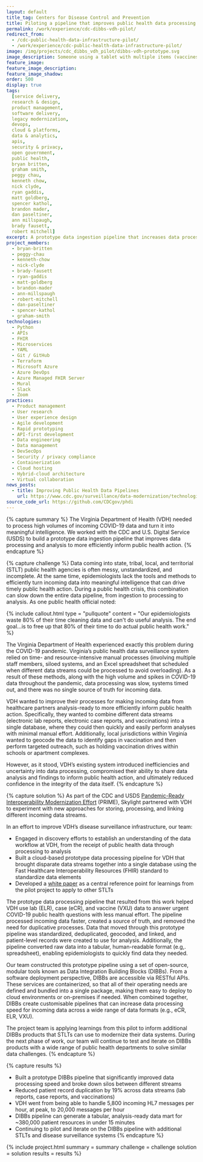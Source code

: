 ```yaml
---
layout: default
title_tag: Centers for Disease Control and Prevention
title: Piloting a pipeline that improves public health data processing and analysis
permalink: /work/experience/cdc-dibbs-vdh-pilot/
redirect_from:
  - /cdc-public-health-data-infrastructure-pilot/
  - /work/experience/cdc-public-health-data-infrastructure-pilot/
image: /img/projects/cdc_dibbs_vdh_pilot/dibbs-vdh-prototype.svg
image_description: Someone using a tablet with multiple items (vaccines, labs, patient records) flying in from all sides and being dropped into a single screen view.
feature_image:
feature_image_description:
feature_image_shadow:
order: 500
display: true
tags:
  [service delivery,
  research & design,
  product management,
  software delivery,
  legacy modernization,
  devops,
  cloud & platforms,
  data & analytics,
  apis,
  security & privacy,
  open government,
  public health,
  bryan britten,
  graham smith,
  peggy chau,
  kenneth chow,
  nick clyde,
  ryan gaddis,
  matt goldberg,
  spencer kathol,
  brandon mader,
  dan paseltiner,
  ann millspaugh,
  brady fausett,
  robert mitchell]
excerpt: A prototype data ingestion pipeline that increases data processing speed, automates manual processes, and enables public health agencies to better analyze data and share findings to drive timely public health action and decision-making.
project_members:
  - bryan-britten
  - peggy-chau
  - kenneth-chow
  - nick-clyde
  - brady-fausett
  - ryan-gaddis
  - matt-goldberg
  - brandon-mader
  - ann-millspaugh
  - robert-mitchell
  - dan-paseltiner
  - spencer-kathol
  - graham-smith
technologies:
  - Python
  - APIs
  - FHIR
  - Microservices
  - YAML
  - Git / GitHub
  - Terraform
  - Microsoft Azure
  - Azure DevOps
  - Azure Managed FHIR Server
  - Mural
  - Slack
  - Zoom
practices:
  - Product management
  - User research
  - User experience design
  - Agile development
  - Rapid prototyping
  - API-first development
  - Data engineering
  - Data management
  - DevSecOps
  - Security / privacy compliance
  - Containerization
  - Cloud hosting
  - Hybrid-cloud architecture
  - Virtual collaboration
news_posts:
  - title: Improving Public Health Data Pipelines
    url: https://www.cdc.gov/surveillance/data-modernization/technologies/public-health-data-pipelines.html
source_code_url: https://github.com/CDCgov/phdi
---
```


{% capture summary %}
The Virginia Department of Health (VDH) needed to process high volumes of incoming COVID-19 data and turn it into meaningful intelligence. We worked with the CDC and U.S. Digital Service (USDS) to build a prototype data ingestion pipeline that improves data processing and analysis to more efficiently inform public health action.
{% endcapture %}

{% capture challenge %}
Data coming into state, tribal, local, and territorial (STLT) public health agencies is often messy, unstandardized, and incomplete. At the same time, epidemiologists lack the tools and methods to efficiently turn incoming data into meaningful intelligence that can drive timely public health action. During a public health crisis, this combination can slow down the entire data pipeline, from ingestion to processing to analysis. As one public health official noted:

{% include callout.html
  type = "pullquote"
  content = "Our epidemiologists waste 80% of their time cleaning data and can't do useful analysis. The end goal…is to free up that 80% of their time to do actual public health work."
%}

The Virginia Department of Health experienced exactly this problem during the COVID-19 pandemic. Virginia’s public health data surveillance system relied on time- and resource-intensive manual processes (involving multiple staff members, siloed systems, and an Excel spreadsheet that scheduled when different data streams could be processed to avoid overloading). As a result of these methods, along with the high volume and spikes in COVID-19 data throughout the pandemic, data processing was slow, systems timed out, and there was no single source of truth for incoming data.

VDH wanted to improve their processes for making incoming data from healthcare partners analysis-ready to more efficiently inform public health action. Specifically, they wanted to combine different data streams (electronic lab reports, electronic case reports, and vaccinations) into a single database, where they could then quickly and easily perform analyses with minimal manual effort. Additionally, local jurisdictions within Virginia wanted to geocode the data to identify gaps in vaccination and then perform targeted outreach, such as holding vaccination drives within schools or apartment complexes.

However, as it stood, VDH’s existing system introduced inefficiencies and uncertainty into data processing, compromised their ability to share data analysis and findings to inform public health action, and ultimately reduced confidence in the integrity of the data itself.
{% endcapture %}

{% capture solution %}
As part of the CDC and USDS [Pandemic-Ready Interoperability Modernization Effort](https://www.cdc.gov/surveillance/data-modernization/partnerships/usds-innovation.html) (PRIME), Skylight partnered with VDH to experiment with new approaches for storing, processing, and linking different incoming data streams.

In an effort to improve VDH’s disease surveillance infrastructure, our team:

- Engaged in discovery efforts to establish an understanding of the data workflow at VDH, from the receipt of public health data through processing to analysis
- Built a cloud-based prototype data processing pipeline for VDH that brought disparate data streams together into a single database using the Fast Healthcare Interoperability Resources (FHIR) standard to standardize data elements
- Developed a [white paper](https://github.com/CDCgov/phdi/blob/main/publications/DMI_VAWhitePaper_V3.pdf) as a central reference point for learnings from the pilot project to apply to other STLTs

The prototype data processing pipeline that resulted from this work helped VDH use lab (ELR), case (eCR), and vaccine (VXU) data to answer urgent COVID-19 public health questions with less manual effort. The pipeline processed incoming data faster, created a source of truth, and removed the need for duplicative processes. Data that moved through this prototype pipeline was standardized, deduplicated, geocoded, and linked, and patient-level records were created to use for analysis. Additionally, the pipeline converted raw data into a tabular, human-readable format (e.g,. spreadsheet), enabling epidemiologists to quickly find data they needed.

Our team constructed this prototype pipeline using a set of open-source, modular tools known as Data Integration Building Blocks (DIBBs). From a software deployment perspective, DIBBs are accessible via RESTful APIs. These services are containerized, so that all of their operating needs are defined and bundled into a single package, making them easy to deploy to cloud environments or on-premises if needed. When combined together, DIBBs create customisable pipelines that can increase data processing speed for incoming data across a wide range of data formats (e.g., eCR, ELR, VXU).

The project team is applying learnings from this pilot to inform additional DIBBs products that STLTs can use to modernize their data systems. During the next phase of work, our team will continue to test and iterate on DIBBs products with a wide range of public health departments to solve similar data challenges.
{% endcapture %}

{% capture results %}

- Built a prototype DIBBs pipeline that significantly improved data processing speed and broke down silos between different streams
- Reduced patient record duplication by 19% across data streams (lab reports, case reports, and vaccinations)
- VDH went from being able to handle 5,800 incoming HL7 messages per hour, at peak, to 20,000 messages per hour
- DIBBs pipeline can generate a tabular, analysis-ready data mart for ~380,000 patient resources in under 15 minutes
- Continuing to pilot and iterate on the DIBBs pipeline with additional STLTs and disease surveillance systems
  {% endcapture %}

{% include project.html
  summary = summary
  challenge = challenge
  solution = solution
  results = results
%}
